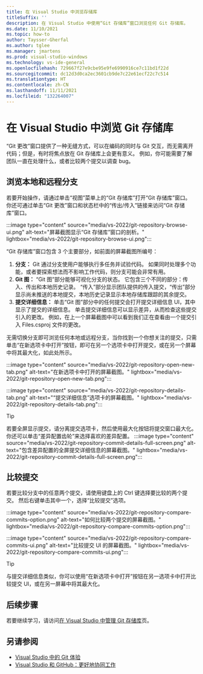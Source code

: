 ```yaml
---
title: 在 Visual Studio 中浏览存储库
titleSuffix: ''
description: 在 Visual Studio 中使用“Git 存储库”窗口浏览任何 Git 存储库。
ms.date: 11/10/2021
ms.topic: how-to
author: Taysser-Gherfal
ms.author: tglee
ms.manager: jmartens
ms.prod: visual-studio-windows
ms.technology: vs-ide-general
ms.openlocfilehash: 729667f27e9cbe95e9fe6990916ce7c11bd1f22d
ms.sourcegitcommit: dc12d3d0ca2ec3601cb9de7c22e61ecf22c7c514
ms.translationtype: HT
ms.contentlocale: zh-CN
ms.lasthandoff: 11/11/2021
ms.locfileid: "132264007"
---
```

# <a name="browse-git-repositories-in-visual-studio"></a>在 Visual Studio 中浏览 Git 存储库

“Git 更改”窗口提供了一种无缝方式，可以在编码的同时与 Git 交互，而无需离开代码；但是，有时将焦点放在 Git 存储库上会更有意义。 例如，你可能需要了解团队一直在处理什么，或者比较两个提交以调查 bug。

## <a name="browse-local-and-remote-branches"></a>浏览本地和远程分支

若要开始操作，请通过单击“视图”菜单上的“Git 存储库”打开“Git 存储库”窗口。 你还可通过单击“Git 更改”窗口和状态栏中的“传出/传入”链接来访问“Git 存储库”窗口。

:::image type="content" source="media/vs-2022/git-repository-browse-ui.png" alt-text="屏幕截图显示“Git 存储库”窗口的剖析。" lightbox="media/vs-2022/git-repository-browse-ui.png":::

“Git 存储库”窗口包含 3 个主要部分，如前面的屏幕截图所编号：

1. **分支：** Git 通过分支使用户能够执行多任务并试验代码。 如果同时处理多个功能，或者要探索想法而不影响工作代码，则分支可能会非常有用。
1. **Git 图：** “Git 图”部分能够可视化分支的状态。 它包含三个不同的部分：传入、传出和本地历史记录。 “传入”部分显示团队提供的传入提交，“传出”部分显示尚未推送的本地提交，本地历史记录显示本地存储库跟踪的其余提交。
1. **提交详细信息：** 单击“Git 图”部分中的任何提交会打开提交详细信息 UI，其中显示了提交的详细信息。 单击提交详细信息可以显示差异，从而检查这些提交引入的更改。 例如，在上一个屏幕截图中可以看到我们正在查看由一个提交引入 Files.csproj 文件的更改。

无需切换分支即可浏览任何本地或远程分支，当你找到一个你想关注的提交，只需单击“在新选项卡中打开”按钮，即可在另一个选项卡中打开提交，或在另一个屏幕中将其最大化，如此处所示。

:::image type="content" source="media/vs-2022/git-repository-open-new-tab.png" alt-text="在新选项卡中打开的屏幕截图。" lightbox="media/vs-2022/git-repository-open-new-tab.png":::

:::image type="content" source="media/vs-2022/git-repository-details-tab.png" alt-text="“提交详细信息”选项卡的屏幕截图。" lightbox="media/vs-2022/git-repository-details-tab.png":::

> [!TIP]
> 若要全屏显示提交，请分离提交选项卡，然后使用最大化按钮将提交窗口最大化。 你还可以单击“差异配置齿轮”来选择喜欢的差异配置。
>:::image type="content" source="media/vs-2022/git-repository-commit-details-full-screen.png" alt-text="包含差异配置的全屏提交详细信息的屏幕截图。" lightbox="media/vs-2022/git-repository-commit-details-full-screen.png":::

## <a name="compare-commits"></a>比较提交

若要比较分支中的任意两个提交，请使用键盘上的 Ctrl 键选择要比较的两个提交。 然后右键单击其中一个，选择“比较提交”选项。

:::image type="content" source="media/vs-2022/git-repository-compare-commits-option.png" alt-text="如何比较两个提交的屏幕截图。" lightbox="media/vs-2022/git-repository-compare-commits-option.png":::

:::image type="content" source="media/vs-2022/git-repository-compare-commits-ui.png" alt-text="比较提交 UI 的屏幕截图。" lightbox="media/vs-2022/git-repository-compare-commits-ui.png":::

> [!TIP]
>与提交详细信息类似，你可以使用“在新选项卡中打开”按钮在另一选项卡中打开比较提交 UI，或在另一屏幕中将其最大化。

## <a name="next-steps"></a>后续步骤

若要继续学习，请访问[在 Visual Studio 中管理 Git 存储库](git-manage-repository.md)页。

## <a name="see-also"></a>另请参阅

- [Visual Studio 中的 Git 体验](../ide/git-with-visual-studio.md)
- [Visual Studio 和 GitHub：更好地协同工作](https://visualstudio.microsoft.com/vs/github/)